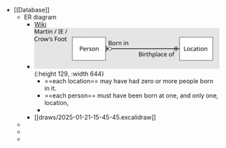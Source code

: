 - [[Database]]
	- ER diagram
		- [Wiki](https://en.wikipedia.org/wiki/Entity%E2%80%93relationship_model)
		- ![image.png](../assets/image_1737432988803_0.png){:height 129, :width 644}
			- ==each location== may have had zero or more people born in it.
			- ==each person== must have been born at one, and only one, location,
			-
		- [[draws/2025-01-21-15-45-45.excalidraw]]
	-
	-
	-